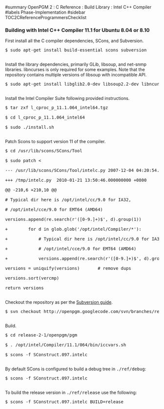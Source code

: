 ﻿#summary OpenPGM 2 : C Reference : Build Library : Intel C++ Compiler
#labels Phase-Implementation
#sidebar TOC2CReferenceProgrammersChecklist
### Building with Intel C++ Compiler 11.1 for Ubuntu 8.04 or 8.10 ###
First install all the C compiler dependencies, SCons, and Subversion.
<pre>
$ sudo apt-get install build-essential scons subversion<br>
</pre>
Install the library dependencies, primarily GLib, libsoup, and net-snmp libraries.  libncurses is only required for some examples.  Note that the repository contains multiple versions of libsoup with incompatible API.
<pre>
$ sudo apt-get install libglib2.0-dev libsoup2.2-dev libncurses5-dev libsnmp-dev<br>
</pre>
Install the Intel Compiler Suite following provided instructions.
<pre>
$ tar zxf l_cproc_p_11.1.064_intel64.tgz<br>
$ cd l_cproc_p_11.1.064_intel64<br>
$ sudo ./install.sh<br>
</pre>
Patch Scons to support version 11 of the compiler.
<pre>
$ cd /usr/lib/scons/SCons/Tool<br>
$ sudo patch <<br>
--- /usr/lib/scons/SCons/Tool/intelc.py	2007-12-04 04:20:54.000000000 +0800<br>
+++ /tmp/intelc.py	2010-01-21 13:50:46.000000000 +0800<br>
@@ -210,6 +210,10 @@<br>
# Typical dir here is /opt/intel/cc/9.0 for IA32,<br>
# /opt/intel/cce/9.0 for EMT64 (AMD64)<br>
versions.append(re.search(r'([0-9.]+)$', d).group(1))<br>
+        for d in glob.glob('/opt/intel/Compiler/*'):<br>
+            # Typical dir here is /opt/intel/cc/9.0 for IA32,<br>
+            # /opt/intel/cce/9.0 for EMT64 (AMD64)<br>
+            versions.append(re.search(r'([0-9.]+)$', d).group(1))<br>
versions = uniquify(versions)       # remove dups<br>
versions.sort(vercmp)<br>
return versions<br>
</pre>
Checkout the repository as per the [Subversion guide](http://code.google.com/p/openpgm/source/checkout).
<pre>
$ svn checkout http://openpgm.googlecode.com/svn/branches/release-2-1<br>
</pre>
Build.
<pre>
$ cd release-2-1/openpgm/pgm<br>
$ . /opt/intel/Compiler/11.1/064/bin/iccvars.sh<br>
$ scons -f SConstruct.097.intelc<br>
</pre>
By default SCons is configured to build a debug tree in <tt>./ref/debug</tt>:
<pre>
$ scons -f SConstruct.097.intelc<br>
</pre>
To build the release version in <tt>./ref/release</tt> use the following:
<pre>
$ scons -f SConstruct.097.intelc BUILD=release<br>
</pre>